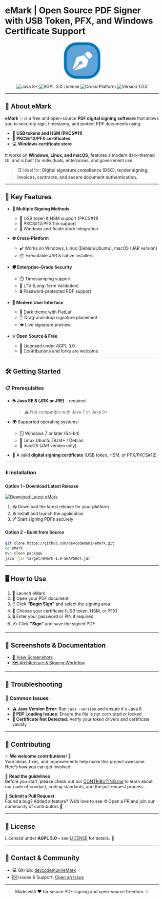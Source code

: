 # eMark | Open Source PDF Signer with USB Token, PFX, and Windows Certificate Support

<div align="center">
  <img src="src/main/resources/icons/logo.png" alt="eMark – Free PDF Signing Software" width="120">

  <p>
    <img src="https://img.shields.io/badge/Java-1.8%2B-007396?logo=java&logoColor=white" alt="Java 8+">
    <img src="https://img.shields.io/badge/License-AGPL%203.0-brightgreen" alt="AGPL 3.0 License">
    <img src="https://img.shields.io/badge/Platform-Windows%20|%20Linux%20|%20macOS-brightgreen" alt="Cross-Platform">
    <img src="https://img.shields.io/badge/Version-1.0.0-blue" alt="Version 1.0.0">
  </p>
</div>

---

## 📝 About eMark

**eMark** ✨ is a free and open-source **PDF digital signing software** that allows you to securely sign, timestamp, and protect PDF documents using:

- 🔑 **USB tokens and HSM (PKCS#11)**
- 📜 **PKCS#12/PFX certificates**
- 💻 **Windows certificate store**

It works on **Windows, Linux, and macOS**, features a modern dark-themed UI, and is built for individuals, enterprises, and government use.

> 🏆 Ideal for: **Digital signature compliance (DSC), tender signing, invoices, contracts, and secure document authentication.**

---

## 🚀 Key Features

- **🔐 Multiple Signing Methods**
    - 🔌 USB token & HSM support (PKCS#11)
    - 📁 PKCS#12/PFX file support
    - 🏢 Windows certificate store integration

- **🌐 Cross-Platform**
    - ✔️ Works on Windows, Linux (Debian/Ubuntu), macOS (JAR version)
    - 📦 Executable JAR & native installers

- **🛡️ Enterprise-Grade Security**
    - ⏱️ Timestamping support
    - 📜 LTV (Long-Term Validation)
    - 🔒 Password-protected PDF support

- **🎨 Modern User Interface**
    - 🌙 Dark theme with FlatLaf
    - ✋ Drag-and-drop signature placement
    - 👁️ Live signature preview

- **💡 Open Source & Free**
    - 📄 Licensed under AGPL 3.0
    - 🤝 Contributions and forks are welcome

---

## 🛠️ Getting Started

### 📋 Prerequisites

- **☕ Java SE 8 (JDK or JRE)** – required
  > ⚠️ Not compatible with Java 7 or Java 9+

- 🌍 Supported operating systems:
    - 🪟 Windows 7 or later (64-bit)
    - 🐧 Linux Ubuntu 18.04+ / Debian
    - 🍎 macOS (JAR version only)

- 📜 A valid **digital signing certificate** (USB token, HSM, or PFX/PKCS#12)

---

### ⬇️ Installation

#### **Option 1 – Download Latest Release**
[![Download Latest eMark](https://img.shields.io/github/v/release/devcodemuni/eMark?style=for-the-badge&color=blue)](https://github.com/devcodemuni/eMark/releases/latest)

1. 📥 Download the latest release for your platform
2. ⚙️ Install and launch the application
3. 🖊️ Start signing PDFs securely

#### **Option 2 – Build from Source**
```bash
git clone https://github.com/devcodemuni/eMark.git
cd eMark
mvn clean package
java -jar target/eMark-1.0-SNAPSHOT.jar
```

---

## 🖥️ How to Use

1. 🚀 Launch eMark
2. 📂 Open your PDF document
3. 🖱️ Click **"Begin Sign"** and select the signing area
4. 🔑 Choose your certificate (USB token, HSM, or PFX)
5. 🔒 Enter your password or PIN if required
6. ✍️ Click **"Sign"** and save the signed PDF

---

## 📸 Screenshots & Documentation

* [📸 View Screenshots](docs/image-gallery.md)
* [🗺️ Architecture & Signing Workflow](docs/diagram.md)

---

## 🔧 Troubleshooting

### 🚨 Common Issues

* **⚠️ Java Version Error:** Run `java -version` and ensure it's Java 8
* **📄 PDF Loading Issues:** Ensure the file is not corrupted or locked
* **🔑 Certificate Not Detected:** Verify your token drivers and certificate validity

---

## 🤝 Contributing


✨ **We welcome contributions!** 🎉  
Your ideas, fixes, and improvements help make this project awesome. Here’s how you can get involved:

📄 **Read the guidelines**  
Before you start, please check out our [CONTRIBUTING.md](CONTRIBUTING.md) to learn about our code of conduct, coding standards, and the pull request process.

🚀 **Submit a Pull Request**  
Found a bug? Added a feature? We’d love to see it! Open a PR and join our community of contributors 💪

---

## 📜 License

Licensed under **AGPL 3.0** – see [LICENSE](LICENSE) for details. 📄

---

## 📧 Contact & Community

* 💻 GitHub: [devcodemuni/eMark](https://github.com/devcodemuni/eMark)
* 🆘 Issues & Support: [Open an Issue](https://github.com/devcodemuni/eMark/issues)

---

<div align="center">
  Made with ❤️ for secure PDF signing and open-source freedom. ✨
</div>